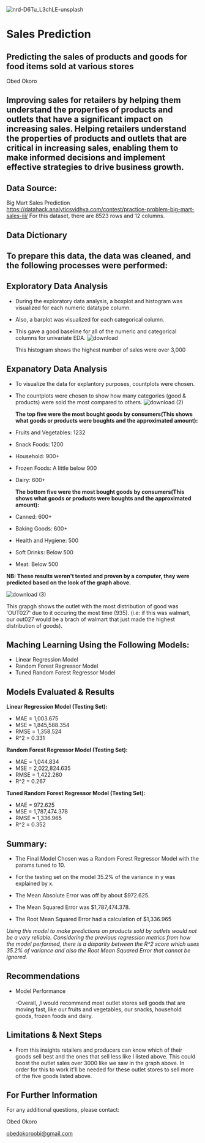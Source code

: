 ![nrd-D6Tu_L3chLE-unsplash](https://github.com/ob3dd/Prediction-of-Product-Sales/assets/133266342/c527e7c2-784c-4508-b3c7-3639cbeb4d9d)
# Sales Prediction
## Predicting the sales of products and goods for food items sold at various stores
Obed Okoro
## Improving sales for retailers by helping them understand the properties of products and outlets that have a significant impact on increasing sales. Helping retailers understand the properties of products and outlets that are critical in increasing sales, enabling them to make informed decisions and implement effective strategies to drive business growth.
## Data Source: 
Big Mart Sales Prediction https://datahack.analyticsvidhya.com/contest/practice-problem-big-mart-sales-iii/
For this dataset, there are 8523 rows and 12 columns.

## Data Dictionary
## To prepare this data, the data was cleaned, and the following processes were performed:
## Exploratory Data Analysis
- During the exploratory data analysis, a boxplot and histogram was visualized for each numeric datatype column. 
- Also, a barplot was visualized for each categorical column. 
- This gave a good baseline for all of the numeric and categorical columns for univariate EDA.
![download](https://github.com/ob3dd/Prediction-of-Product-Sales/assets/133266342/66ceba7a-33b6-4c17-ad85-cef0c2b702ee)

  This histogram shows the highest number of sales were over 3,000
  
## Expanatory Data Analysis
- To visualize the data for explantory purposes, countplots were chosen.
- The countplots were chosen to show how many categories (good & products) were sold the most compared to others.
  ![download (2)](https://github.com/ob3dd/Prediction-of-Product-Sales/assets/133266342/81945752-a760-46e6-bf8f-92dc5fc4f13f)
  
  **The top five were the most bought goods by consumers(This shows what goods or products were boughts and the approximated amount):**

- Fruits and Vegetables: 1232
- Snack Foods: 1200
- Household: 900+
- Frozen Foods: A little below 900
- Dairy: 600+
  
  **The bottom five were the most bought goods by consumers(This shows what goods or products were boughts and the approximated amount):**

- Canned: 600+
- Baking Goods: 600+
- Health and Hygiene: 500
- Soft Drinks: Below 500
- Meat: Below 500

**NB: These results weren't tested and proven by a computer, they were predicted based on the look of the graph above.**

![download (3)](https://github.com/ob3dd/Prediction-of-Product-Sales/assets/133266342/2e1a5b7d-82f9-49e0-8583-796257da3767)

This grapgh shows the outlet with the most distribution of good was 'OUT027' due to it occuring the most time (935). 
(i.e: if this was walmart, our out027 would be a brach of walmart that just made the highest distribution of goods).

## Maching Learning Using the Following Models:
- Linear Regression Model
- Random Forest Regressor Model
- Tuned Random Forest Regressor Model

## Models Evaluated & Results
**Linear Regression Model (Testing Set):**

- MAE = 1,003.675
- MSE = 1,845,588.354
- RMSE = 1,358.524
- R^2 = 0.331

**Random Forest Regressor Model (Testing Set):**

- MAE = 1,044.834
- MSE = 2,022,824.635
- RMSE = 1,422.260
- R^2 = 0.267

**Tuned Random Forest Regressor Model (Testing Set):**

- MAE = 972.625
- MSE = 1,787,474.378
- RMSE = 1,336.965
- R^2 = 0.352

## Summary:

- The Final Model Chosen was a Random Forest Regressor Model with the params tuned to 10.

- For the testing set on the model 35.2% of the variance in y was explained by x.

- The Mean Absolute Error was off by about $972.625.

- The Mean Squared Error was $1,787,474.378.

- The Root Mean Squared Error had a calculation of $1,336.965

*Using this model to make predictions on products sold by outlets would not be a very reliable. Considering the previous regression metrics from how the model performed, there is a disparity between the R^2 score which uses 35.2% of variance and also the Root Mean Squared Error that cannot be ignored.*

## Recommendations
- Model Performance

    -Overall, ,I would recommend most outlet stores sell goods that are moving fast, like our fruits and vegetables, our snacks, household goods, frozen foods and dairy.

## Limitations & Next Steps
- From this insights retailers and producers can know which of their goods sell best and the ones that sell less like I listed above. This could boost the outlet sales over 3000 like we saw in the graph above. In order for this to work it'll be needed for these outlet stores to sell more of the five goods listed above.
  
## For Further Information
For any additional questions, please contact:

Obed Okoro

obedokoroobi@gmail.com
